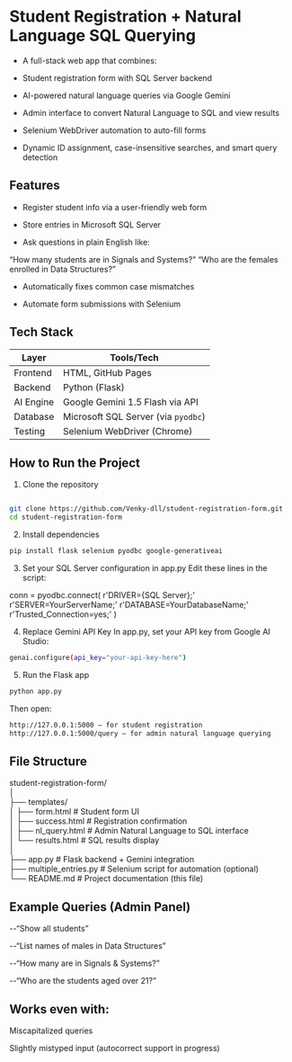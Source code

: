 # Student Registration + Natural Language SQL Querying
- A full-stack web app that combines:

- Student registration form with SQL Server backend

- AI-powered natural language queries via Google Gemini

- Admin interface to convert Natural Language to SQL and view results

- Selenium WebDriver automation to auto-fill forms

- Dynamic ID assignment, case-insensitive searches, and smart query detection

## Features
- Register student info via a user-friendly web form

- Store entries in Microsoft SQL Server

- Ask questions in plain English like:

“How many students are in Signals and Systems?”
“Who are the females enrolled in Data Structures?”

- Automatically fixes common case mismatches

- Automate form submissions with Selenium

## Tech Stack
| Layer     | Tools/Tech                          |
| --------- | ----------------------------------- |
| Frontend  | HTML, GitHub Pages                  |
| Backend   | Python (Flask)                      |
| AI Engine | Google Gemini 1.5 Flash via API     |
| Database  | Microsoft SQL Server (via `pyodbc`) |
| Testing   | Selenium WebDriver (Chrome)         |


## How to Run the Project
1. Clone the repository
```bash

git clone https://github.com/Venky-dll/student-registration-form.git
cd student-registration-form
```

2. Install dependencies
```bash
pip install flask selenium pyodbc google-generativeai

```
3. Set your SQL Server configuration in app.py
Edit these lines in the script:

conn = pyodbc.connect(
    r'DRIVER={SQL Server};'
    r'SERVER=YourServerName;'
    r'DATABASE=YourDatabaseName;'
    r'Trusted_Connection=yes;'
)

4. Replace Gemini API Key
In app.py, set your API key from Google AI Studio:
```bash
genai.configure(api_key="your-api-key-here")

```

5. Run the Flask app
```bash
python app.py
```
Then open:
```bash 
http://127.0.0.1:5000 — for student registration
http://127.0.0.1:5000/query — for admin natural language querying
```
## File Structure
student-registration-form/<br>
│<br>
├── templates/<br>
│   ├── form.html              # Student form UI<br>
│   ├── success.html           # Registration confirmation<br>
│   ├── nl_query.html          # Admin Natural Language to SQL interface<br>
│   └── results.html           # SQL results display<br>
│<br>
├── app.py                     # Flask backend + Gemini integration<br>
├── multiple_entries.py        # Selenium script for automation (optional)<br>
└── README.md                  # Project documentation (this file)<br>
## Example Queries (Admin Panel)
--“Show all students”

--“List names of males in Data Structures”

--“How many are in Signals & Systems?”

--“Who are the students aged over 21?”

## Works even with:

Miscapitalized queries

Slightly mistyped input (autocorrect support in progress)
